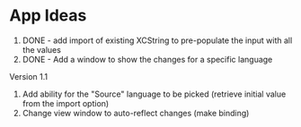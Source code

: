 # App Ideas

1. DONE - add import of existing XCString to pre-populate the input with all the values
2. DONE - Add a window to show the changes for a specific language

Version 1.1
1. Add ability for the "Source" language to be picked (retrieve initial value from the import option)
2. Change view window to auto-reflect changes (make binding)
